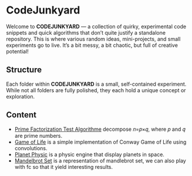 # CodeJunkyard

Welcome to **CODEJUNKYARD** — a collection of quirky, experimental code snippets and quick algorithms that don’t quite justify a standalone repository. This is where various random ideas, mini-projects, and small experiments go to live. It’s a bit messy, a bit chaotic, but full of creative potential!

## Structure
Each folder within **CODEJUNKYARD** is a small, self-contained experiment. While not all folders are fully polished, they each hold a unique concept or exploration.

## Content

- [Prime Factorization Test Algorithme](./PrimeFactorizer) decompose 𝑛=𝑝×𝑞, where 𝑝 and 𝑞 are prime numbers.
- [Game of Life](./GameOfLife) is a simple implementation of Conway Game of Life using convolutions.
- [Planet Physic](./PlanetPhysic) is a physic engine that display planets in space.
- [Mandelbrot Set](./MandelbrotSet/) is a representation of mandlebrot set, we can also play with fc so that it yield interesting results.